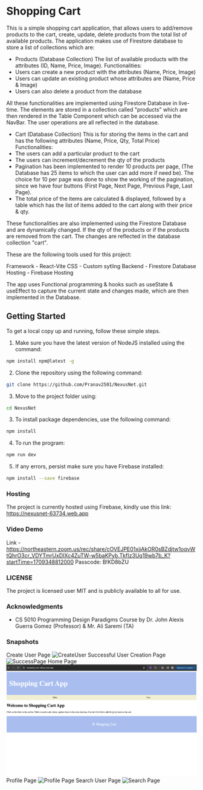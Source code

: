 # Shopping Cart
This is a simple shopping cart application, that allows users to add/remove products to the cart, create, update, delete products from the total list of available products.
The application makes use of Firestore database to store a list of collections which are:

- Products (Database Collection)
 The list of available products with the attributes (ID, Name, Price, Image).
Functionalities:
- Users can create a new product with the attributes (Name, Price, Image)
- Users can update an existing product whose attributes are (Name, Price & Image)
- Users can also delete a product from the database

All these functionalities are implemented using Firestore Database in live-time. The elements are stored in a collection called "products" which are then rendered in the Table Component which can be accessed via the NavBar.
The user operations are all reflected in the database.

- Cart (Database Collection)
This is for storing the items in the cart and has the following attributes (Name, Price, Qty, Total Price)
Functionalities:
- The users can add a particular product to the cart
- The users can increment/decrement the qty of the products
- Pagination has been implemented to render 10 products per page, (The Database has 25 items to which the user can add more if need be). The choice for 10 per page was done to show the working of the pagination, since we have four buttons (First Page, Next Page, Previous Page, Last Page).
- The total price of the items are calculated & displayed, followed by a table which has the list of items added to the cart along with their price & qty.


These functionalities are also implemented using the Firestore Database and are dynamically changed. If the qty of the products or if the products are removed from the cart. The changes are reflected in the database collection "cart".

These are the following tools used for this project:

Framework - React-Vite
CSS - Custom sytling
Backend - Firestore Database
Hosting - Firebase Hosting

The app uses Functional programming & hooks such as useState & useEffect to capture the current state and changes made, which are then implemented in the Database.


## Getting Started

To get a local copy up and running, follow these simple steps.

1. Make sure you have the latest version of NodeJS installed using the command:

```bash
npm install npm@latest -g
```
2. Clone the repository using the following command:
```bash
git clone https://github.com/Pranav2501/NexusNet.git
```
3. Move to the project folder using:
```bash
cd NexusNet
```

3. To install package dependencies, use the following command:
```bash
npm install
```
4. To run the program:
```bash
npm run dev
```

5. If any errors, persist make sure you have Firebase installed:
```bash
npm install --save firebase
```
### Hosting
The project is currently hosted using Firebase, kindly use this link: https://nexusnet-63734.web.app

### Video Demo
Link - https://northeastern.zoom.us/rec/share/cOVEJPE01xjjAkOR0sBZdjtw1oqvWtQhrO3cr_VDYTmrUxDIXc4ZuTW-w5baKPyb.TkfIz3Uq19wb7b_K?startTime=1709348812000
Passcode: B!KD8bZU
### LICENSE

The project is licensed user MIT and is publicly available to all for use.

### Acknowledgments 
- CS 5010 Programming Design Paradigms Course by Dr. John Alexis Guerra Gomez (Professor) & Mr. Ali Saremi (TA)

### Snapshots
Create User Page
![CreateUser](./src/images/LoginPage.png)
Successful User Creation Page
![SuccessPage](./src/images/SuccessfulLogin.png)
Home Page
![Home Page](./src/images/HomePage.png)
Profile Page
![Profile Page](./src/images/ProfilePage.png)
Search User Page
![Search Page](./src/images/SearchUserPage.png)

